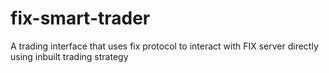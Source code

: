 # fix-smart-trader
A trading interface that uses fix protocol to interact with FIX server directly using inbuilt trading strategy
